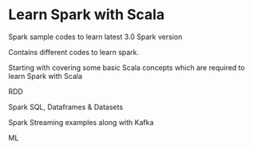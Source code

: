 # Learn Spark with Scala
Spark sample codes to learn latest 3.0 Spark version

Contains different codes to learn spark.

Starting with covering some basic Scala concepts which are required to learn Spark with Scala

RDD

Spark SQL, Dataframes & Datasets

Spark  Streaming examples along with Kafka

ML
